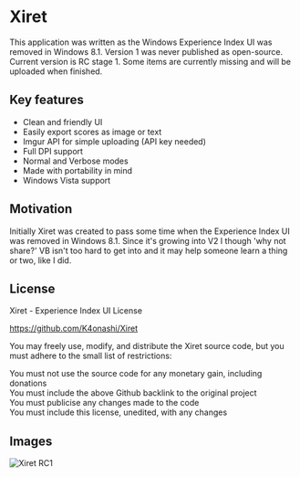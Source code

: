 # Xiret
This application was written as the Windows Experience Index UI was removed in Windows 8.1. Version 1 was never published as open-source.
Current version is RC stage 1. Some items are currently missing and will be uploaded when finished.

## Key features
 - Clean and friendly UI
 - Easily export scores as image or text
 - Imgur API for simple uploading (API key needed)
 - Full DPI support
 - Normal and Verbose modes
 - Made with portability in mind
 - Windows Vista support
 
## Motivation
Initially Xiret was created to pass some time when the Experience Index UI was removed in Windows 8.1. Since it's growing into V2 I
though 'why not share?' VB isn't too hard to get into and it may help someone learn a thing or two, like I did.
 
## License
Xiret - Experience Index UI License

https://github.com/K4onashi/Xiret

You may freely use, modify, and distribute the Xiret source code, but you must adhere to the small list of restrictions:

You must not use the source code for any monetary gain, including donations  
You must include the above Github backlink to the original project  
You must publicise any changes made to the code  
You must include this license, unedited, with any changes  

## Images

![Xiret RC1](https://bitmight.uk/software/xiret/resources/images/xb7one.png)


